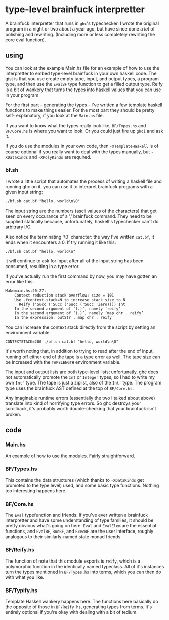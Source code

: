 # type-level brainfuck interpretter

A brainfuck interpretter that runs in `ghc`'s typechecker.  I wrote the original
program in a night or two about a year ago, but have since done a _lot_ of
polishing and rewriting.  (Including more or less completely rewriting the core
eval function).

## using

You can look at the example Main.hs file for an example of how to use the
interpretter to embed type-level brainfuck in your own haskell code.  The gist
is that you use create empty tape, input, and output types, a program type, and
then use the `EvalBF` type function to get a filled output type.  Reify is a bit
of wankery that turns the types into haskell values that you can use in your
program.

For the first part - generating the types - I've written a few template haskell
functions to make things easier.  For the most part they should be pretty self-
explanatory, if you look at the `Main.hs` file.

If you want to know what the types really look like, `BF/Types.hs` and
`BF/Core.hs` is where you want to look.  Or you could just fire up `ghci` and
ask it.

If you do use the modules in your own code, then `-XTemplateHaskell` is of
course optional if you really want to deal with the types manually, but
`-XDataKinds` and `-XPolyKinds` are required.

### bf.sh

I wrote a little script that automates the process of writing a haskell file
and running ghc on it, you can use it to interpret brainfuck programs with
a given input string:

```
./bf.sh cat.bf "hello, world\n\0"
```

The input string are the numbers (ascii values of the characters) that get seen
on every occurance of a ',' brainfuck command.  They need to be supplied statically
because, unfortunately, haskell's typechecker can't do arbitrary I/O.

Also notice the terminating '\0' character: the way I've written `cat.bf`, it
ends when it encounters a 0.  If try running it like this:

```
./bf.sh cat.bf "hello, world\n"
```

it will continue to ask for input after all of the input string has been consumed,
resulting in a type error.

If you've actually run the first command by now, you may have gotten an error
like this:

```
Makemain.hs:20:27:
    Context reduction stack overflow; size = 101
    Use -fcontext-stack=N to increase stack size to N
      Reify ('Succ ('Succ ('Succ ('Succ 'Zero)))) Int
    In the second argument of ‘(.)’, namely ‘reify’
    In the second argument of ‘(.)’, namely ‘map chr . reify’
    In the expression: putStr . map chr . reify
```

You can increase the context stack directly from the script by setting an
environment variable:

```
CONTEXTSTACK=200 ./bf.sh cat.bf "hello, world\n\0"
```

It's worth noting that, in addition to trying to read after the end of input,
running off either end of the tape is a type error as well.  The tape size
can be increased with the `TAPELENGTH` environment variable.

The input and output lists are both type-level lists; unfortunatly, ghc does not
automatically promote the `Int` or `Integer` types, so I had to write my own
`Int'` type.  The tape is just a ziplist, also of the `Int'` type.  The program
type uses the brainfuck AST defined at the top of `BF/Core.hs`.

Any imaginable runtime errors (essentially the two I talked about above) translate
into kind of horrifying type errors.  So ghc destroys your scrollback, it's probably
worth double-checking that your brainfuck isn't broken.

## code

### Main.hs

An example of how to use the modules.  Fairly straightforward.

### BF/Types.hs

This contains the data structures (which thanks to `-XDataKinds` get promoted
to the type level) used, and some basic type functions.  Nothing too interesting
happens here.

### BF/Core.hs

The `Eval` typefunction and friends.  If you've ever written a brainfuck
interpretter and have some understanding of type families, it should be pretty
obvious what's going on here.  `Eval` and `EvalElem` are the essential functions,
and `EvalBF`, `RunBF`, and `ExecBF` are the user interface, roughly analogous
to their similarly-named state monad friends.

### BF/Reify.hs

The function of note that this module exports is `reify`, which is a polymorphic
function in the identically named typeclass.  All of it's instances turn the
types mentioned in `BF/Types.hs` into terms, which you can then do with what
you like.

### BF/Typify.hs

Template Haskell wankery happens here.  The functions here basically do the
opposite of those in `BF/Reify.hs`, generating types from terms.  It's entirely
optional if you're okay with dealing with a bit of tedium.
